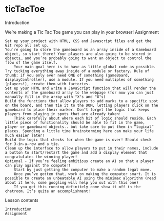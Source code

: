 # ticTacToe

Introduction

We’re making a Tic Tac Toe game you can play in your browser!
Assignment

    Set up your project with HTML, CSS and Javascript files and get the Git repo all set up.
    You’re going to store the gameboard as an array inside of a Gameboard object, so start there! Your players are also going to be stored in objects… and you’re probably going to want an object to control the flow of the game itself.
        Your main goal here is to have as little global code as possible. Try tucking everything away inside of a module or factory. Rule of thumb: if you only ever need ONE of something (gameBoard, displayController), use a module. If you need multiples of something (players!), create them with factories.
    Set up your HTML and write a JavaScript function that will render the contents of the gameboard array to the webpage (for now you can just manually fill in the array with "X"s and "O"s)
    Build the functions that allow players to add marks to a specific spot on the board, and then tie it to the DOM, letting players click on the gameboard to place their marker. Don’t forget the logic that keeps players from playing in spots that are already taken!
        Think carefully about where each bit of logic should reside. Each little piece of functionality should be able to fit in the game, player or gameboard objects.. but take care to put them in “logical” places. Spending a little time brainstorming here can make your life much easier later!
    Build the logic that checks for when the game is over! Should check for 3-in-a-row and a tie.
    Clean up the interface to allow players to put in their names, include a button to start/restart the game and add a display element that congratulates the winning player!
    Optional - If you’re feeling ambitious create an AI so that a player can play against the computer!
        Start by just getting the computer to make a random legal move.
        Once you’ve gotten that, work on making the computer smart. It is possible to create an unbeatable AI using the minimax algorithm (read about it here, some googling will help you out with this one)
        If you get this running definitely come show it off in the chatroom. It’s quite an accomplishment!

Lesson contents

    Introduction
    Assignment

